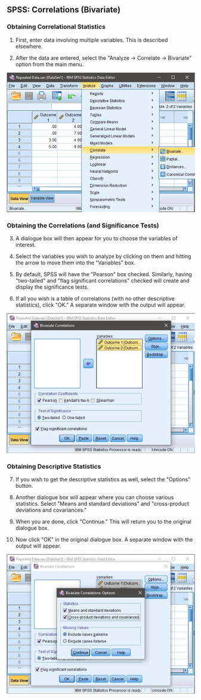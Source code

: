 ## SPSS: Correlations (Bivariate) 

### Obtaining Correlational Statistics

1. First, enter data involving multiple variables. This is described elsewhere.

2. After the data are entered, select the "Analyze → Correlate → Bivariate" option from the main menu. 

<p align="center"><kbd><img src="correlations1.png"></kbd></p>

### Obtaining the Correlations (and Significance Tests)

3. A dialogue box will then appear for you to choose the variables of interest. 

4. Select the variables you wish to analyze by clicking on them and hitting the arrow to move them into the "Variables" box. 

5. By default, SPSS will have the "Pearson" box checked. Similarly, having "two-tailed" and "flag significant correlations" checked will create and display the significance tests.

6. If all you wish is a table of correlations (with no other descriptive statistics), click "OK." A separate window with the output will appear. 

<p align="center"><kbd><img src="correlations2.png"></kbd></p>

### Obtaining Descriptive Statistics

7. If you wish to get the descriptive statistics as well, select the "Options" button.

8. Another dialogue box will appear where you can choose various statistics. Select "Means and standard deviations" and "cross-product deviations and covariances."

9. When you are done, click  "Continue." This will return you to the original dialogue box.

10. Now click "OK" in the original dialogue box. A separate window with the output will appear.

<p align="center"><kbd><img src="correlations3.png"></kbd></p>
